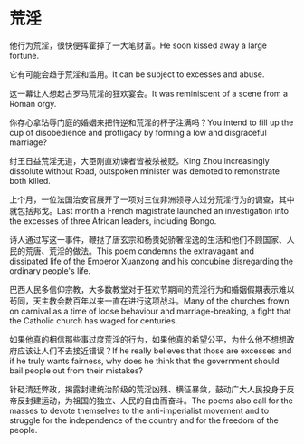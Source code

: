 # 荒淫

<p><span class="chinese">他行为荒淫，很快便挥霍掉了一大笔财富。</span><span class="english">He soon kissed away a large fortune.</span></p>

<p><span class="chinese">它有可能会趋于荒淫和滥用。</span><span class="english">It can be subject to excesses and abuse.</span></p>

<p><span class="chinese">这一幕让人想起古罗马荒淫的狂欢宴会。</span><span class="english">It was reminiscent of a scene from a Roman orgy.</span></p>

<p><span class="chinese">你存心拿玷辱门庭的婚姻来把忤逆和荒淫的杯子注满吗？</span><span class="english">You intend to fill up the cup of disobedience and profligacy by forming a low and disgraceful marriage?</span></p>

<p><span class="chinese">纣王日益荒淫无道，大臣刚直劝谏者皆被杀被贬。</span><span class="english">King Zhou increasingly dissolute without Road, outspoken minister was demoted to remonstrate both killed.</span></p>

<p><span class="chinese">上个月，一位法国治安官展开了一项对三位非洲领导人过分荒淫行为的调查，其中就包括邦戈。</span><span class="english">Last month a French magistrate launched an investigation into the excesses of three African leaders, including Bongo.</span></p>

<p><span class="chinese">诗人通过写这一事件，鞭挞了唐玄宗和杨贵妃骄奢淫逸的生活和他们不顾国家、人民的荒唐、荒淫的做法。</span><span class="english">This poem condemns the extravagant and dissipated life of the Emperor Xuanzong and his concubine disregarding the ordinary people's life.</span></p>

<p><span class="chinese">巴西人民多信仰宗教，大多数教堂对于狂欢节期间的荒淫行为和婚姻假期表示难以茍同，天主教会数百年以来一直在进行这项战斗。</span><span class="english">Many of the churches frown on carnival as a time of loose behaviour and marriage-breaking, a fight that the Catholic church has waged for centuries.</span></p>

<p><span class="chinese">如果他真的相信那些事过度荒淫的行为，如果他真的希望公平，为什么他不想想政府应该让人们不去接近错误？</span><span class="english">If he really believes that those are excesses and if he truly wants fairness, why does he think that the government should bail people out from their mistakes?</span></p>

<p><span class="chinese">针砭清廷弊政，揭露封建统治阶级的荒淫凶残、横征暴敛，鼓动广大人民投身于反帝反封建运动，为祖国的独立、人民的自由而奋斗。</span><span class="english">The poems also call for the masses to devote themselves to the anti-imperialist movement and to struggle for the independence of the country and for the freedom of the people.</span></p>

